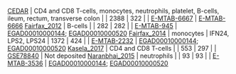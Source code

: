 [CEDAR](http://dx.doi.org/10.1038/s41467-018-04365-8) | CD4 and CD8 T-cells, monocytes, neutrophils, platelet, B-cells, ileum, rectum, transverse colon |  | 2388 | 322 |  | [E-MTAB-6667](https://www.ebi.ac.uk/arrayexpress/experiments/E-MTAB-6667) | [E-MTAB-6666](https://www.ebi.ac.uk/arrayexpress/experiments/E-MTAB-6666)
[Fairfax_2012](http://dx.doi.org/10.1038/ng.2205) | B-cells |  | 282 | 282 |  | [E-MTAB-945](https://www.ebi.ac.uk/arrayexpress/experiments/E-MTAB-945) | [EGAD00010000144](https://www.ebi.ac.uk/ega/datasets/EGAD00010000144); [EGAD00010000520](https://www.ebi.ac.uk/ega/datasets/EGAD00010000520)
[Fairfax_2014](http://dx.doi.org/10.1126/science.1246949) | monocytes | IFN24, LPS2, LPS24 | 1372 | 424 |  | [E-MTAB-2232](https://www.ebi.ac.uk/arrayexpress/experiments/E-MTAB-2232) | [EGAD00010000144](https://www.ebi.ac.uk/ega/datasets/EGAD00010000144); [EGAD00010000520](https://www.ebi.ac.uk/ega/datasets/EGAD00010000520)
[Kasela_2017](http://dx.doi.org/10.1371/journal.pgen.1006643) | CD4 and CD8 T-cells |  | 553 | 297 |  | [GSE78840](https://www.ncbi.nlm.nih.gov/geo/query/acc.cgi?acc=GSE78840) | Not deposited
[Naranbhai_2015](http://dx.doi.org/10.1038/ncomms8545) | neutrophils |  | 93 | 93 |  | [E-MTAB-3536](https://www.ebi.ac.uk/arrayexpress/experiments/E-MTAB-3536) | [EGAD00010000144](https://www.ebi.ac.uk/ega/datasets/EGAD00010000144); [EGAD00010000520](https://www.ebi.ac.uk/ega/datasets/EGAD00010000520)
